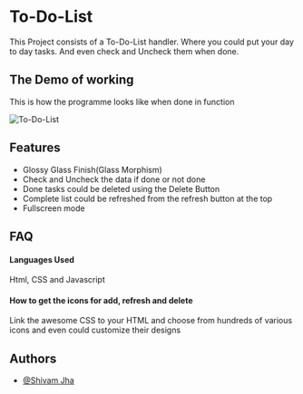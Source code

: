 
# To-Do-List

This Project consists of a To-Do-List handler. Where you could put your day to day tasks. And even check and Uncheck them when done.


## The Demo of working

This is how the programme looks like when done in function

  ![To-Do-List](https://user-images.githubusercontent.com/71783722/128620722-bffc3938-ba55-49b2-bf81-1cc9b7f739ea.gif)
## Features

- Glossy Glass Finish(Glass Morphism)
- Check and Uncheck the data if done or not done
- Done tasks could be deleted using the Delete Button
- Complete list could be refreshed from the refresh button at the top 
- Fullscreen mode



  
## FAQ

#### Languages Used

Html, CSS and Javascript

#### How to get the icons for add, refresh and delete

Link the awesome CSS to your HTML and choose from hundreds of various icons and even could customize their designs

  
## Authors

- [@Shivam Jha](https://github.com/shivam-jha2712)

  